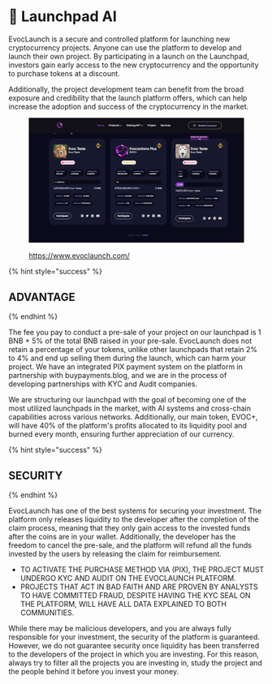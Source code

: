 # 🚀 Launchpad AI

EvocLaunch is a secure and controlled platform for launching new cryptocurrency projects. Anyone can use the platform to develop and launch their own project. By participating in a launch on the Launchpad, investors gain early access to the new cryptocurrency and the opportunity to purchase tokens at a discount.&#x20;

Additionally, the project development team can benefit from the broad exposure and credibility that the launch platform offers, which can help increase the adoption and success of the cryptocurrency in the market.

<figure><img src="../../.gitbook/assets/evocplus.jpg" alt=""><figcaption><p><a href="https://www.evoclaunch.com/">https://www.evoclaunch.com/</a></p></figcaption></figure>

{% hint style="success" %}
## ADVANTAGE
{% endhint %}

The fee you pay to conduct a pre-sale of your project on our launchpad is 1 BNB + 5% of the total BNB raised in your pre-sale. EvocLaunch does not retain a percentage of your tokens, unlike other launchpads that retain 2% to 4% and end up selling them during the launch, which can harm your project. We have an integrated PIX payment system on the platform in partnership with buypayments.blog, and we are in the process of developing partnerships with KYC and Audit companies.

We are structuring our launchpad with the goal of becoming one of the most utilized launchpads in the market, with AI systems and cross-chain capabilities across various networks. Additionally, our main token, EVOC+, will have 40% of the platform's profits allocated to its liquidity pool and burned every month, ensuring further appreciation of our currency.

{% hint style="success" %}
## SECURITY
{% endhint %}

EvocLaunch has one of the best systems for securing your investment. The platform only releases liquidity to the developer after the completion of the claim process, meaning that they only gain access to the invested funds after the coins are in your wallet. Additionally, the developer has the freedom to cancel the pre-sale, and the platform will refund all the funds invested by the users by releasing the claim for reimbursement.

* TO ACTIVATE THE PURCHASE METHOD VIA (PIX), THE PROJECT MUST UNDERGO KYC AND AUDIT ON THE EVOCLAUNCH PLATFORM.
* PROJECTS THAT ACT IN BAD FAITH AND ARE PROVEN BY ANALYSTS TO HAVE COMMITTED FRAUD, DESPITE HAVING THE KYC SEAL ON THE PLATFORM, WILL HAVE ALL DATA EXPLAINED TO BOTH COMMUNITIES.

While there may be malicious developers, and you are always fully responsible for your investment, the security of the platform is guaranteed. However, we do not guarantee security once liquidity has been transferred to the developers of the project in which you are investing. For this reason, always try to filter all the projects you are investing in, study the project and the people behind it before you invest your money.

